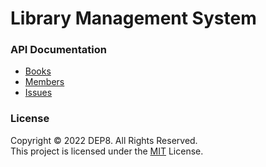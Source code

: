 # Library Management System

### API Documentation
* [Books](https://documenter.getpostman.com/view/2805535/UyrDEbaF)
* [Members](https://documenter.getpostman.com/view/2805535/UyrDEbed)
* [Issues](https://documenter.getpostman.com/view/2805535/UyrDEbaF)

### License
Copyright © 2022 DEP8. All Rights Reserved. <br>
This project is licensed under the [MIT](LICENSE.txt) License.